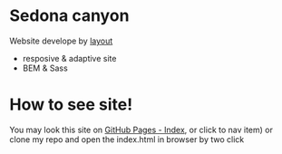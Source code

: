 # Sedona canyon





Website develope by [layout](https://github.com/statesmans/sedona-/tree/sedona/psd)

  - resposive & adaptive site
  - BEM & Sass


# How to see site!
You may look this site on [GitHub Pages - Index](https://statesmans.github.io/sedona-/), or click to nav item) or
clone my repo and open the index.html in browser
by two click


